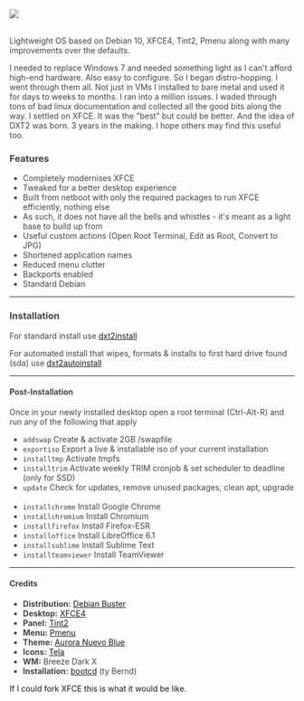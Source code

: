 <div style="color:#444444!important;">

<img src="https://raw.githubusercontent.com/dessington/dxt2/master/screenshot.png">
<br/>
<br/>
<p>Lightweight OS based on Debian 10, XFCE4, Tint2, Pmenu along with many improvements over the defaults.</p>

<p>I needed to replace Windows 7 and needed something light as I can't afford high-end hardware. Also easy to configure. So I began distro-hopping. I went through them all. Not just in VMs I installed to bare metal and used it for days to weeks to months. I ran into a million issues. I waded through tons of bad linux documentation and collected all the good bits along the way. I settled on XFCE. It was the "best" but could be better. And the idea of DXT2 was born. 3 years in the making. I hope others may find this useful too.</p>

<h3>Features</h3>
<ul>
  <li>Completely modernises XFCE</li>
  <li>Tweaked for a better desktop experience</li>
  <li>Built from netboot with only the required packages to run XFCE efficiently, nothing else</li>
  <li>As such, it does not have all the bells and whistles - it's meant as a light base to build up from</li>
  <li>Useful custom actions (Open Root Terminal, Edit as Root, Convert to JPG)</li>
  <li>Shortened application names</li>
  <li>Reduced menu clutter</li>
  <li>Backports enabled</li>
  <li>Standard Debian</li>
</ul>

<hr>

<h3>Installation</h3>
For standard install use <a href="https://github.com/dessington/dxt2/releases/download/1.0/dxt2install.iso">dxt2install</a>

For automated install that wipes, formats & installs to first hard drive found (sda) use <a href="https://github.com/dessington/dxt2/releases/download/v1.0/dxt2autoinstall.iso">dxt2autoinstall</a>

<hr>

<h4>Post-Installation</h4>
<p>Once in your newly installed desktop open a root terminal (Ctrl-Alt-R) and run any of the following that apply<p>
  <ul>
    <li><code>addswap</code> Create & activate 2GB /swapfile</li>
    <li><code>exportiso</code> Export a live & installable iso of your current installation</li>
    <li><code>installtmp</code> Activate tmpfs</li>
    <li><code>installtrim</code> Activate weekly TRIM cronjob & set scheduler to deadline (only for SSD)</li>
    <li><code>update</code> Check for updates, remove unused packages, clean apt, upgrade</li>
    <br/>
    <li><code>installchrome</code> Install Google Chrome</li>
    <li><code>installchromium</code> Install Chromium</li>
    <li><code>installfirefox</code> Install Firefox-ESR</li>
    <li><code>installoffice</code> Install LibreOffice 6.1</li>
    <li><code>installsublime</code> Install Sublime Text</li>
    <li><code>installteamviewer</code> Install TeamViewer</li>    
  </ul>
  
  <hr>
  
  <h4>Credits</h4>
  <ul>
  <li><b>Distribution:</b> <a href="https://www.debian.org/">Debian Buster</a></li>
  <li><b>Desktop:</b> <a href="https://www.xfce.org/">XFCE4</a></li>
  <li><b>Panel:</b> <a href="https://gitlab.com/o9000/tint2">Tint2</a></li>
  <li><b>Menu:</b> <a href="https://github.com/sgtpep/pmenu">Pmenu</a></li>
  <li><b>Theme:</b> <a href="https://www.gnome-look.org/p/1283611/">Aurora Nuevo Blue</a></li>
  <li><b>Icons:</b> <a href="https://github.com/vinceliuice/Tela-icon-theme">Tela</a></li>
  <li><b>WM:</b> Breeze Dark X</li>
  <li><b>Installation:</b> <a href="https://packages.debian.org/buster/bootcd">bootcd</a> (ty Bernd)</li>
<ul>

</div>

If I could fork XFCE this is what it would be like.

